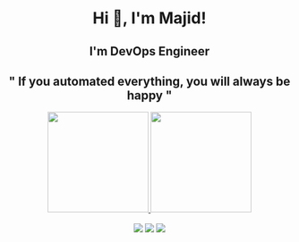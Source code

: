 <h1 align="center">Hi 👋, I'm Majid!</h1>
<h2 align="center">I'm DevOps Engineer</h2>
<h2 align="center"> " If you automated everything, you will always be happy "</h2>
<div align="center">
  <a href="https://github.com/majidroodil">
  <img height="180em" src="https://github-readme-stats.vercel.app/api?username=majidroodi&show_icons=true&theme=dark&include_all_commits=true&count_private=true"/>
  <img height="180em" src="https://github-readme-stats.vercel.app/api/top-langs/?username=majidroodi&layout=compact&langs_count=7&theme=dark"/>
</div>
<br>
<div align ="center"> 
  <a href="https://www.instagram.com/majidroodi" target="_blank"><img src="https://img.shields.io/badge/-Instagram-%23333?style=for-the-badge&logo=instagram&logoColor=white" target="_blank"></a>
  <a href = "mailto:majidroodi.mr@gmail.com"><img src="https://img.shields.io/badge/-Gmail-%23333?style=for-the-badge&logo=gmail&logoColor=white" target="_blank"></a>
  <a href="https://www.linkedin.com/in/majid-roodi" target="_blank"><img src="https://img.shields.io/badge/-LinkedIn-%23333?style=for-the-badge&logo=linkedin&logoColor=white" target="_blank"></a> 
</div>
